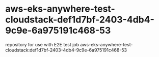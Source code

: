# aws-eks-anywhere-test-cloudstack-def1d7bf-2403-4db4-9c9e-6a975191c468-53
repository for use with E2E test job aws-eks-anywhere-test-cloudstack:def1d7bf-2403-4db4-9c9e-6a975191c468-53
